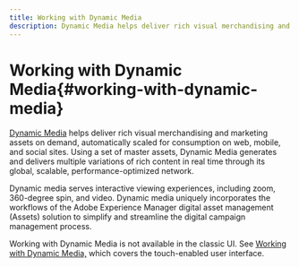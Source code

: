 ```yaml
---
title: Working with Dynamic Media
description: Dynamic Media helps deliver rich visual merchandising and marketing assets on demand, automatically scaled for consumption on web, mobile, and social sites. Using a set of master assets, Dynamic Media generates and delivers multiple variations of rich content in real time through its global, scalable, performance-optimized network
---
```


# Working with Dynamic Media{#working-with-dynamic-media}

[Dynamic Media](https://www.adobe.com/solutions/web-experience-management/dynamic-media.html) helps deliver rich visual merchandising and marketing assets on demand, automatically scaled for consumption on web, mobile, and social sites. Using a set of master assets, Dynamic Media generates and delivers multiple variations of rich content in real time through its global, scalable, performance-optimized network.

Dynamic media serves interactive viewing experiences, including zoom, 360-degree spin, and video. Dynamic media uniquely incorporates the workflows of the Adobe Experience Manager digital asset management (Assets) solution to simplify and streamline the digital campaign management process.

Working with Dynamic Media is not available in the classic UI. See [Working with Dynamic Media,](/help/assets/dynamic-media/dynamic-media.md) which covers the touch-enabled user interface.

<!-- 

OBSOLETE UNTIL INTEGRATING SCENE7 TOPIC GETS A MAJOR UPDATE
>[!NOTE]
>
>If you are using Dynamic Media, you cannot simultaneously use automatic uploads available if you have [integrated Dynamic Media Classic into AEM](/help/sites-cloud/administering/integrating-scene7.md). Dynamic Media is disabled by default.

-->

